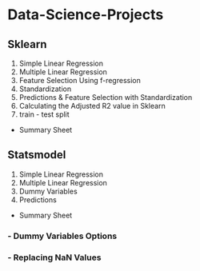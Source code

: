 # Data-Science-Projects

## Sklearn

1. Simple Linear Regression
2. Multiple Linear Regression
3. Feature Selection Using f-regression
4. Standardization
5. Predictions & Feature Selection with Standardization
6. Calculating the Adjusted R2 value in Sklearn
7. train - test split
- Summary Sheet

## Statsmodel

1. Simple Linear Regression
2. Multiple Linear Regression
3. Dummy Variables
4. Predictions
- Summary Sheet

### - Dummy Variables Options
### - Replacing NaN Values
